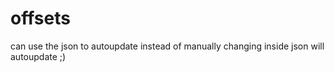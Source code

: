 # offsets
can use the json to autoupdate instead of manually changing inside json will autoupdate ;)

